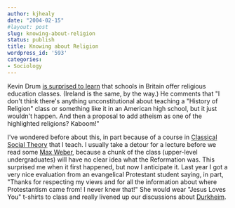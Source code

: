 ```yaml
---
author: kjhealy
date: "2004-02-15"
#layout: post
slug: knowing-about-religion
status: publish
title: Knowing about Religion
wordpress_id: '593'
categories:
- Sociology
---
```


Kevin Drum [is surprised to learn](http://www.calpundit.com/archives/003272.html) that schools in Britain offer religious education classes. (Ireland is the same, by the way.) He comments that "I don't think there's anything unconstitutional about teaching a "History of Religion" class or something like it in an American high school, but it just wouldn't happen. And then a proposal to add atheism as one of the highlighted religions? Kaboom!"

I've wondered before about this, in part because of a course in [Classical Social Theory](http://www.u.arizona.edu/~kjhealy/teaching.php3) that I teach. I usually take a detour for a lecture before we read some [Max Weber](http://www.ne.jp/asahi/moriyuki/abukuma/), because a chunk of the class (upper-level undergraduates) will have no clear idea what the Reformation was. This surprised me when it first happened, but now I anticipate it. Last year I got a very nice evaluation from an evangelical Protestant student saying, in part, "Thanks for respecting my views and for all the information about where Protestantism came from! I never knew that!" She would wear "Jesus Loves You" t-shirts to class and really livened up our discussions about [Durkheim](http://durkheim.itgo.com/religion.html).
